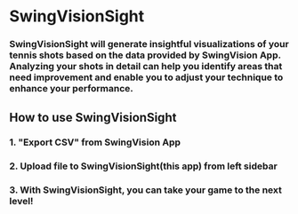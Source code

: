 # SwingVisionSight

### SwingVisionSight will generate insightful visualizations of your tennis shots based on the data provided by SwingVision App. Analyzing your shots in detail can help you identify areas that need improvement and enable you to adjust your technique to enhance your performance.

## How to use SwingVisionSight
### 1. "Export CSV" from SwingVision App
### 2. Upload file to SwingVisionSight(this app) from left sidebar
### 3. With SwingVisionSight, you can take your game to the next level!
